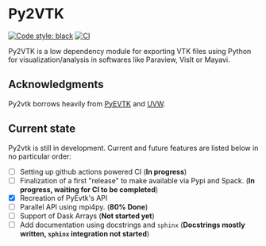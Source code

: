 # Py2VTK

[![Code style: black](https://img.shields.io/badge/code%20style-black-000000.svg)](https://github.com/psf/black)
[![CI](https://github.com/anlavandier/py2vtk/actions/workflows/tests.yml/badge.svg?branch=main)](https://github.com/anlavandier/py2vtk/actions?query=workflow%3Atests)

Py2VTK is a low dependency module for exporting VTK files using Python for visualization/analysis in softwares like Paraview, VisIt or Mayavi.

## Acknowledgments

Py2vtk borrows heavily from [PyEVTK](https://github.com/pyscience-projects/pyevtk) and [UVW](https://github.com/prs513rosewood/uvw).

## Current state

Py2vtk is still in development. Current and future features are listed below in no particular order:

- [ ] Setting up github actions powered CI (**In progress**)
- [ ] Finalization of a first "release" to make available via Pypi and Spack. (**In progress, waiting for CI to be completed**)
- [x] Recreation of PyEvtk's API
- [ ] Parallel API using mpi4py. (**80% Done**)
- [ ] Support of Dask Arrays (**Not started yet**)
- [ ] Add documentation using docstrings and `sphinx` (**Docstrings mostly written, `sphinx` integration not started**)
